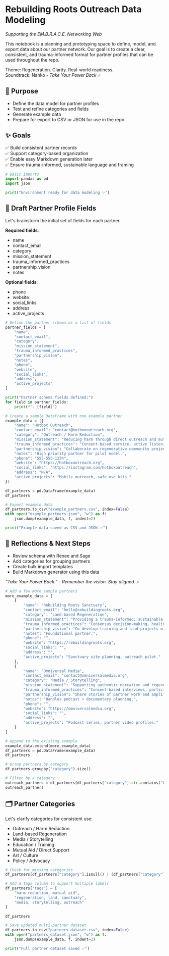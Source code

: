 # Rebuilding Roots Outreach Data Modeling

*Supporting the EM.B.R.A.C.E. Networking Web*

This notebook is a planning and prototyping space to define, model, and export data about our partner network. Our goal is to create a clear, consistent, and trauma-informed format for partner profiles that can be used throughout the repo.

Theme: Regeneration. Clarity. Real-world readiness.  
Soundtrack: Nahko - *Take Your Power Back* 🎶

## 🌱 Purpose

- Define the data model for partner profiles
- Test and refine categories and fields
- Generate example data
- Prepare for export to CSV or JSON for use in the repo

## ✨ Goals

✅ Build consistent partner records  
✅ Support category-based organization  
✅ Enable easy Markdown generation later  
✅ Ensure trauma-informed, sustainable language and framing

```python
# Basic imports
import pandas as pd
import json

print("Environment ready for data modeling ✨")

```
## 📜 Draft Partner Profile Fields

Let's brainstorm the initial set of fields for each partner.

**Required fields**:
- name
- contact_email
- category
- mission_statement
- trauma_informed_practices
- partnership_vision
- notes

**Optional fields**:
- phone
- website
- social_links
- address
- active_projects

```python
# Define the partner schema as a list of fields
partner_fields = [
    "name",
    "contact_email",
    "category",
    "mission_statement",
    "trauma_informed_practices",
    "partnership_vision",
    "notes",
    "phone",
    "website",
    "social_links",
    "address",
    "active_projects"
]

print("Partner schema fields defined:")
for field in partner_fields:
    print(f"- {field}")

```
```python
# Create a sample DataFrame with one example partner
example_data = [{
    "name": "Hotbox Outreach",
    "contact_email": "contact@hotboxoutreach.org",
    "category": "Outreach / Harm Reduction",
    "mission_statement": "Reducing harm through direct outreach and mutual aid.",
    "trauma_informed_practices": "Consent-based service, active listening, peer leadership.",
    "partnership_vision": "Collaborate on regenerative community projects.",
    "notes": "High priority partner for pilot model.",
    "phone": "555-555-1234",
    "website": "https://hotboxoutreach.org",
    "social_links": "https://instagram.com/hotboxoutreach",
    "address": "N/A",
    "active_projects": "Mobile outreach, safe use kits."
}]

df_partners = pd.DataFrame(example_data)
df_partners

```
```python
# Export example data
df_partners.to_csv("example_partners.csv", index=False)
with open("example_partners.json", "w") as f:
    json.dump(example_data, f, indent=2)

print("Example data saved as CSV and JSON ✅")

```
## 🪷 Reflections & Next Steps

- Review schema with Renee and Sage
- Add categories for grouping partners
- Create bulk import templates
- Build Markdown generator using this data

*“Take Your Power Back.” - Remember the vision. Stay aligned.* 🎶

```python
# Add a few more sample partners
more_example_data = [
    {
        "name": "Rebuilding Roots Sanctuary",
        "contact_email": "hello@rebuildingroots.org",
        "category": "Land-based Regeneration",
        "mission_statement": "Providing a trauma-informed, sustainable refuge and teaching site.",
        "trauma_informed_practices": "Consensus decision-making, healing circles, reciprocal care.",
        "partnership_vision": "Co-develop training and land projects with allied orgs.",
        "notes": "Foundational partner.",
        "phone": "",
        "website": "https://rebuildingroots.org",
        "social_links": "",
        "address": "",
        "active_projects": "Sanctuary site planning, outreach pilot."
    },
    {
        "name": "Omniversal Media",
        "contact_email": "contact@omniversalmedia.org",
        "category": "Media / Storytelling",
        "mission_statement": "Supporting authentic narrative and regenerative communication.",
        "trauma_informed_practices": "Consent-based interviews, participant review.",
        "partnership_vision": "Share stories of partner work and amplify outreach.",
        "notes": "Handles podcast + documentary planning.",
        "phone": "",
        "website": "https://omniversalmedia.org",
        "social_links": "",
        "address": "",
        "active_projects": "Podcast series, partner video profiles."
    }
]

# Append to the existing example
example_data.extend(more_example_data)
df_partners = pd.DataFrame(example_data)
df_partners

```
```python
# Group partners by category
df_partners.groupby("category").size()

```
```python
# Filter by a category
outreach_partners = df_partners[df_partners["category"].str.contains("Outreach", case=False)]
outreach_partners

```
## 🗂️ Partner Categories

Let's clarify categories for consistent use:

- Outreach / Harm Reduction
- Land-based Regeneration
- Media / Storytelling
- Education / Training
- Mutual Aid / Direct Support
- Art / Culture
- Policy / Advocacy

```python
# Check for missing categories
df_partners[df_partners["category"].isnull() | (df_partners["category"] == "")]

```
```python
# Add a tags column to support multiple labels
df_partners["tags"] = [
    "harm reduction, mutual aid",
    "regeneration, land, sanctuary",
    "media, storytelling, outreach"
]

df_partners

```
```python
# Save updated multi-partner dataset
df_partners.to_csv("partners_dataset.csv", index=False)
with open("partners_dataset.json", "w") as f:
    json.dump(example_data, f, indent=2)

print("Full partner dataset saved ✅")

```
